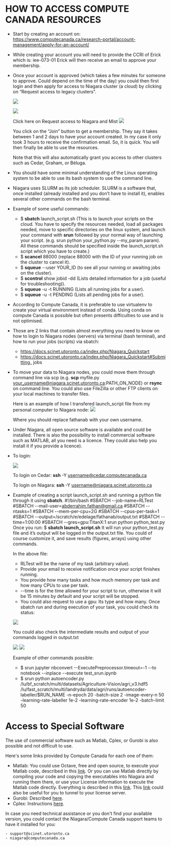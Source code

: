 # HOW TO ACCESS COMPUTE CANADA RESOURCES

- Start by creating an account on:
https://www.computecanada.ca/research-portal/account-management/apply-for-an-account/
- While creating your account you will need to provide the CCRI of Erick which is:
iee-073-01
Erick will then receive an email to approve your membership.
- Once your account is approved (which takes a few minutes for someone to approve.
Could depend on the time of the day) you could then first login and then apply for access to Niagara cluster (a cloud) by clicking on “Request access to legacy clusters”.

    ![](Picture1.png)

    ![](Picture2.png)

    Click here on Request access to Niagara and Mist
      ![](Picture3.png)

    You click on the “Join” button to get a membership.
    They say it takes between 1 and 2 days to have your account created. In my case it only took 3 hours to receive the confirmation email. So, it is quick.
    You will then finally be able to use the resources.
    
    Note that this will also automatically grant you access to other clusters such as Cedar, Graham, or Béluga.

- You should have some minimal understanding of the Linux operating system to be able to use its bash system to use the command line.

- Niagara uses SLURM as its job scheduler. SLURM is a software that, once installed (already installed and you don’t have to install it), enables several other commands on the bash terminal. 

- Example of some useful commands:
    - $ **sbatch** launch_script.sh (This is to launch your scripts on the cloud. You have to specify the resources needed, load all packages needed, move to specific directories on the linux system, and launch your command with **srun** followed by your normal way of launching your script. (e.g. srun python your_python.py --my_param param). All these commands should be specified inside the launch_script.sh script which you have to create.)
    - $ **scancel** 88000 (replace 88000 with the ID of your running job on the cluster to cancel it).
    - $ **squeue** --user YOUR_ID (to see all your running or awaiting jobs on the cluster).
    - $ **scontrol** show jobid -dd <jobid> (Lists detailed information for a job (useful for troubleshooting)).
    - $ **squeue** -u <username> -t RUNNING (Lists all running jobs for a user).
    - $ **squeue** -u <username> -t PENDING (Lists all pending jobs for a user).
    
- According to Compute Canada, it is preferable to use virtualenv to create your virtual environment instead of conda. Using conda on compute Canada is possible but often presents difficulties to use and is not optimised.
- Those are 2 links that contain almost everything you need to know on how to login to Niagara nodes (servers) via terminal (bash terminal), and how to run your jobs (scripts) via sbatch:
    - https://docs.scinet.utoronto.ca/index.php/Niagara_Quickstart
    - https://docs.scinet.utoronto.ca/index.php/Niagara_Quickstart#Submitting_
jobs
- To move your data to Niagara nodes, you could move them through command line via scp (e.g. **scp** myfile.py your_username@niagara.scinet.utoronto.ca:PATH_ON_NODE) or **rsync** on command line. You could also use FileZilla or other FTP clients on your local machines to transfer files.

    Here is an example of how I transfered launch_script file from my personal computer to Niagara node:
    ![](Picture4.png)
    
    Where you should replace fathanab with your own username.
- Under Niagara, all open source software is available and could be installed. There is
also the possibility to install commercial software such as MATLAB, all you need is a licence. They could also help you install it if you provide a licence).
- To login:

    ![](Picture5.png)
    
  To login on Cedar: **ssh** -Y username@cedar.computecanada.ca
  
  To login on Niagara: **ssh** -Y username@niagara.scinet.utoronto.ca
    
- Example of creating a script launch_script.sh and running a python file through it using **sbatch**.
#!/bin/bash
#SBATCH --job-name=RLTest
#SBATCH --mail-user=abderrahim.fathan@gmail.ca #SBATCH --ntasks=1
#SBATCH --mem-per-cpu=2G
#SBATCH --cpus-per-task=1
#SBATCH --output=/scratch/e/edelage/fathanab/output.txt #SBATCH --time=1:00:00
#SBATCH --gres=gpu:TitanX:1
srun python python_test.py
Once you run: $ **sbatch launch_script.sh**
It will run your python_test.py file and it’s output will be logged in the output.txt file. You could of course customize it, and save results (figures, arrays) using other commands.

    In the above file:
    - RLTest will be the name of my task (arbitrary value).
    - Provide your email to receive notification once your script finishes running.
    - You provide how many tasks and how much memory per task and how many CPUs to use per task.
    - --time is for the time allowed for your script to run, otherwise it will be 15 minutes by default and your script will be stopped.
    - You could also request to use a gpu: Its type and how many.
    Once sbatch run and during execution of your task, you could check its status:
    
    ![](Picture6.png)
    
    You could also check the intermediate results and output of your commands logged in output.txt
    
    ![](Picture7.png)
    ![](Picture8.png)
    
    Example of other commands possible:
    - $ srun jupyter nbconvert --ExecutePreprocessor.timeout=-1 --to notebook --inplace --execute test_srun.ipynb
    - $ srun python autoencoder.py
/lu/bf_scratch/multi/datasets/Agriculture-Vision/agri_v3.hdf5 /lu/fast_scratch/multi/landryda/data/agri/runs/autoencoder-labeller/$RUN_NAME -n-epoch 20 -batch-size 2 -image-every-n 50 -learning-rate-labeller 1e-2 -learning-rate-encoder 1e-2 -batch-limit 50


# Access to Special Software

The use of commercial software such as Matlab, Cplex, or Gurobi is also possible and not difficult to use.

Here's some links provided by Compute Canada for each one of them:
- Matlab: You could use Octave, free and open source, to execute your Matlab code, described in this [link](https://docs.scinet.utoronto.ca/index.php/Octave). Or you can use Matlab directly by compiling your code and copying the executables into Niagara and running them there, or use your License information to execute the Matlab code directly. Everything is described in this [link](https://docs.scinet.utoronto.ca/index.php/MATLAB). This [link](https://docs.scinet.utoronto.ca/index.php/SSH_Tunneling) could also be useful for you to tunnel to your license server.
- Gurobi: Described [here](https://docs.scinet.utoronto.ca/index.php/Gurobi).
- Cplex: Instructions [here](https://docs.computecanada.ca/wiki/CPLEX/en).

In case you need technical assistance or you don't find your available version, you could contact the Niagara/Compute Canada support teams to have it installed for you: 

    - support@scinet.utoronto.ca
    - niagara@computecanada.ca

